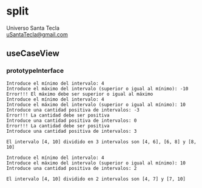 # split
Universo Santa Tecla  
[uSantaTecla@gmail.com](mailto:uSantaTecla@gmail.com)  


## useCaseView

### prototypeInterface

~~~
Introduce el mínimo del intervalo: 4
Introduce el máximo del intervalo (superior o igual al mínimo): -10
Error!!! El máximo debe ser superior o igual al máximo
Introduce el mínimo del intervalo: 4
Introduce el máximo del intervalo (superior o igual al mínimo): 10
Introduce una cantidad positiva de intervalos: -3
Error!!! La cantidad debe ser positiva
Introduce una cantidad positiva de intervalos: 0
Error!!! La cantidad debe ser positiva
Introduce una cantidad positiva de intervalos: 3

El intervalo [4, 10] dividido en 3 intervalos son [4, 6], [6, 8] y [8, 10]
~~~

~~~
Introduce el mínimo del intervalo: 4
Introduce el máximo del intervalo (superior o igual al mínimo): 10
Introduce una cantidad positiva de intervalos: 2

El intervalo [4, 10] dividido en 2 intervalos son [4, 7] y [7, 10]
~~~
